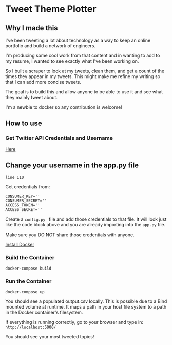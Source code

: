 # Tweet Theme Plotter

## Why I made this
I've been tweeting a lot about technology as a way to keep an online portfolio and build a network of engineers.

I'm producing some cool work from that content and in wanting to add to my resume, I wanted to see exactly what I've been working on.

So I built a scraper to look at my tweets, clean them, and get a count of the times they appear in my tweets. This might make me refine my writing so that I can add more concise tweets.

The goal is to build this and allow anyone to be able to use it and see what they mainly tweet about.

I'm a newbie to docker so any contribution is welcome!


## How to use

### Get Twitter API Credentials and Username

[Here](https://developer.twitter.com/en/docs/twitter-api/getting-started/getting-access-to-the-twitter-api)

## Change your username in the app.py file

`line 110`

Get credentials from:

```
CONSUMER_KEY=''
CONSUMER_SECRET=''
ACCESS_TOKEN=''
ACCESS_SECRET=''
```
Create a `config.py ` file and add those credentials to that file.
It will look just like the code block above and you are already importing into the  `app.py` file.

Make sure you DO NOT share those credentials with anyone.

[Install Docker](https://docs.docker.com/get-docker/)

### Build the Container
```
docker-compose build
```

### Run the Container
```
docker-compose up
```

You should see a populated output.csv locally. This is possible due to a Bind mounted volume at runtime. It maps a path in your host file system to a path in the Docker container's filesystem.

If everything is running correctly, go to your browser and type in:
`http://localhost:5000/`

You should see your most tweeted topics!
